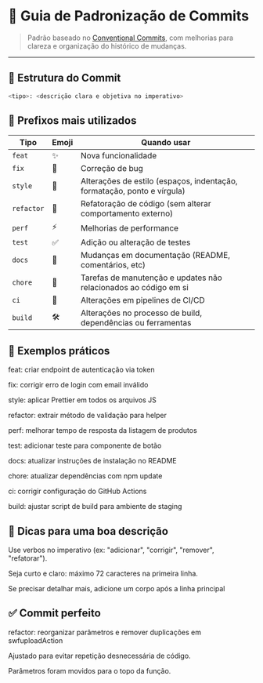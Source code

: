 # 🧾 Guia de Padronização de Commits

> Padrão baseado no [Conventional Commits](https://www.conventionalcommits.org/), com melhorias para clareza e organização do histórico de mudanças.

---

## 📌 Estrutura do Commit

```bash
<tipo>: <descrição clara e objetiva no imperativo>
```
## 🧠 Prefixos mais utilizados

| Tipo       | Emoji | Quando usar                                                             |
| ---------- | ----- | ----------------------------------------------------------------------- |
| `feat`     | ✨     | Nova funcionalidade                                                     |
| `fix`      | 🐛    | Correção de bug                                                         |
| `style`    | 💄    | Alterações de estilo (espaços, indentação, formatação, ponto e vírgula) |
| `refactor` | 🔨    | Refatoração de código (sem alterar comportamento externo)               |
| `perf`     | ⚡     | Melhorias de performance                                                |
| `test`     | ✅     | Adição ou alteração de testes                                           |
| `docs`     | 📝    | Mudanças em documentação (README, comentários, etc)                     |
| `chore`    | 🔧    | Tarefas de manutenção e updates não relacionados ao código em si        |
| `ci`       | 🤖    | Alterações em pipelines de CI/CD                                        |
| `build`    | 🛠️   | Alterações no processo de build, dependências ou ferramentas            |

## 🧰 Exemplos práticos

feat: criar endpoint de autenticação via token 

fix: corrigir erro de login com email inválido 

style: aplicar Prettier em todos os arquivos JS

refactor: extrair método de validação para helper

perf: melhorar tempo de resposta da listagem de produtos 

test: adicionar teste para componente de botão 

docs: atualizar instruções de instalação no README 

chore: atualizar dependências com npm update 

ci: corrigir configuração do GitHub Actions 

build: ajustar script de build para ambiente de staging 

## 🧼 Dicas para uma boa descrição
Use verbos no imperativo (ex: "adicionar", "corrigir", "remover", "refatorar").

Seja curto e claro: máximo 72 caracteres na primeira linha.

Se precisar detalhar mais, adicione um corpo após a linha principal

## ✅ Commit perfeito

refactor: reorganizar parâmetros e remover duplicações em swfuploadAction

Ajustado para evitar repetição desnecessária de código.

Parâmetros foram movidos para o topo da função.
